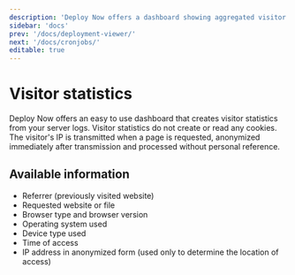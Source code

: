 ```yaml
---
description: 'Deploy Now offers a dashboard showing aggregated visitor statistics based on server logs.'
sidebar: 'docs'
prev: '/docs/deployment-viewer/'
next: '/docs/cronjobs/'
editable: true
---
```


# Visitor statistics

Deploy Now offers an easy to use dashboard that creates visitor statistics from your server logs. Visitor statistics do not create or read any cookies. The visitor's IP is transmitted when a page is requested, anonymized immediately after transmission and processed without personal reference.

## Available information

- Referrer (previously visited website)
- Requested website or file
- Browser type and browser version
- Operating system used
- Device type used
- Time of access
- IP address in anonymized form (used only to determine the location of access)
